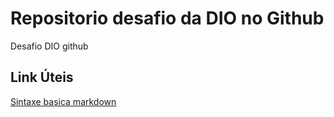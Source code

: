 # Repositorio desafio da DIO no Github
Desafio DIO  github

## Link Úteis
[Sintaxe basica markdown](https://www.markdownguide.org/getting-started/)
